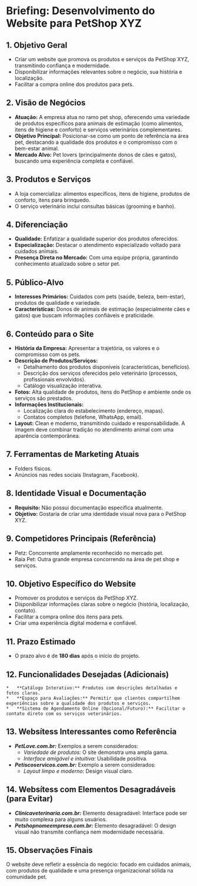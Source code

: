 # Briefing: Desenvolvimento do Website para PetShop XYZ

## 1. Objetivo Geral
*   Criar um website que promova os produtos e serviços da PetShop XYZ, transmitindo confiança e modernidade.
*   Disponibilizar informações relevantes sobre o negócio, sua história e localização.
*   Facilitar a compra online dos produtos para pets.

## 2. Visão de Negócios
*   **Atuação:** A empresa atua no ramo pet shop, oferecendo uma variedade de produtos específicos para animais de estimação (como alimentos, itens de higiene e conforto) e serviços veterinários complementares.
*   **Objetivo Principal:** Posicionar-se como um ponto de referência na área pet, destacando a qualidade dos produtos e o compromisso com o bem-estar animal.
*   **Mercado Alvo:** Pet lovers (principalmente donos de cães e gatos), buscando uma experiência completa e confiável.

## 3. Produtos e Serviços
*   A loja comercializa: alimentos específicos, itens de higiene, produtos de conforto, itens para brinquedo.
*   O serviço veterinário inclui consultas básicas (grooming e banho).

## 4. Diferenciação
*   **Qualidade:** Enfatizar a qualidade superior dos produtos oferecidos.
*   **Especialização:** Destacar o atendimento especializado voltado para cuidados animais.
*   **Presença Direta no Mercado:** Com uma equipe própria, garantindo conhecimento atualizado sobre o setor pet.

## 5. Público-Alvo
*   **Interesses Primários:** Cuidados com pets (saúde, beleza, bem-estar), produtos de qualidade e variedade.
*   **Características:** Donos de animais de estimação (especialmente cães e gatos) que buscam informações confiáveis e praticidade.

## 6. Conteúdo para o Site
*   **História da Empresa:** Apresentar a trajetória, os valores e o compromisso com os pets.
*   **Descrição de Produtos/Serviços:**
    *   Detalhamento dos produtos disponíveis (características, benefícios).
    *   Descrição dos serviços oferecidos pelo veterinário (processos, profissionais envolvidos).
    *   Catálogo visualização interativa.
*   **Fotos:** Alta qualidade de produtos, itens do PetShop e ambiente onde os serviços são prestados.
*   **Informações Institucionais:**
    *   Localização clara do estabelecimento (endereço, mapas).
    *   Contatos completos (telefone, WhatsApp, email).
*   **Layout:** Clean e moderno, transmitindo cuidado e responsabilidade. A imagem deve combinar tradição no atendimento animal com uma aparência contemporânea.

## 7. Ferramentas de Marketing Atuais
*   Folders físicos.
*   Anúncios nas redes sociais (Instagram, Facebook).

## 8. Identidade Visual e Documentação
*   **Requisito:** Não possui documentação específica atualmente.
*   **Objetivo:** Gostaria de criar uma identidade visual nova para o PetShop XYZ.

## 9. Competidores Principais (Referência)
*   Petz: Concorrente amplamente reconhecido no mercado pet.
*   Raia Pet: Outra grande empresa concorrendo na área de pet shop e serviços.

## 10. Objetivo Específico do Website
*   Promover os produtos e serviços da PetShop XYZ.
*   Disponibilizar informações claras sobre o negócio (história, localização, contato).
*   Facilitar a compra online dos itens para pets.
*   Criar uma experiência digital moderna e confiável.

## 11. Prazo Estimado
*   O prazo alvo é de **180 dias** após o início do projeto.

## 12. Funcionalidades Desejadas (Adicionais)
    *   **Catálogo Interativo:** Produtos com descrições detalhadas e fotos claras.
    *   **Espaço para Avaliações:** Permitir que clientes compartilhem experiências sobre a qualidade dos produtos e serviços.
    *   **Sistema de Agendamento Online (Opcional/Futuro):** Facilitar o contato direto com os serviços veterinários.

## 13. Websítess Interessantes como Referência
*   ***PetLove.com.br:*** Exemplos a serem considerados:
    *   *Variedade de produtos:* O site demonstra uma ampla gama.
    *   *Interface amigável e intuitiva:* Usabilidade positiva.
*   ***Petiscoservicos.com.br:*** Exemplo a serem considerados:
    *   *Layout limpo e moderno:* Design visual claro.

## 14. Websítess com Elementos Desagradáveis (para Evitar)
*   ***Clinicaveterinaria.com.br:*** Elemento desagradável: Interface pode ser muito complexa para alguns usuários.
*   ***Petshopnomeempresa.com.br:*** Elemento desagradável: O design visual não transmite confiança nem modernidade necessária.

## 15. Observações Finais
O website deve refletir a essência do negócio: focado em cuidados animais, com produtos de qualidade e uma presença organizacional sólida na comunidade pet.

